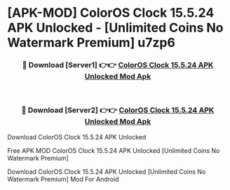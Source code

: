 # [APK-MOD] ColorOS Clock 15.5.24 APK Unlocked - [Unlimited Coins No Watermark Premium] u7zp6



<div align="center">
<h3>🔴 Download [Server1] 👉👉 <a href="https://momento.my/?title=ColorOS_Clock_15.5.24_APK_Unlocked">ColorOS Clock 15.5.24 APK Unlocked Mod Apk</a></h3><br>

<h3>🔴 Download [Server2] 👉👉 <a href="https://momento.my/?title=ColorOS_Clock_15.5.24_APK_Unlocked">ColorOS Clock 15.5.24 APK Unlocked Mod Apk</a></h3>
</div>



Download ColorOS Clock 15.5.24 APK Unlocked 

Free APK MOD ColorOS Clock 15.5.24 APK Unlocked [Unlimited Coins No Watermark Premium]

Download ColorOS Clock 15.5.24 APK Unlocked [Unlimited Coins No Watermark Premium] Mod For Android
